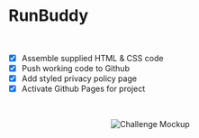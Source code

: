# RunBuddy
<br />

- [x] Assemble supplied HTML & CSS code
- [x] Push working code to Github
- [x] Add styled privacy policy page
- [x] Activate Github Pages for project

<br />
<p align="center">
  <img src="102-page-css.jpg" alt="Challenge Mockup">
</p>